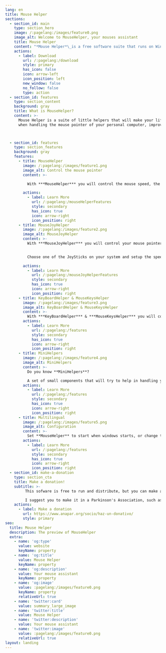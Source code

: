 ```yaml
---
lang: en
title: Mouse Helper
sections:
  - section_id: main
    type: section_hero
    image: /:pagelang:/images/feature0.png
    image_alt: Welcome to MouseHelper, your mouses assistant
    title: Mouse Helper
    content: "*Mouse Helper*\_is a free software suite that runs on Windows (7 and above), and that will help you improve your mouse operation.\n\n"
    actions:
      - label: Download
        url: /:pagelang:/download
        style: primary
        has_icon: false
        icon: arrow-left
        icon_position: left
        new_window: false
        no_follow: false
        type: action
  - section_id: features
    type: section_content
    background: gray
    title: What is MouseHelper?
    content: >-
      Mouse Helper is a suite of little helpers that will make your life easier 
      when handling the mouse pointer of your personal computer, improving its stability when your hand shakes
      


  - section_id: features
    type: section_features
    background: gray
    features:
      - title: MouseHelper
        image: /:pagelang:/images/feature1.png
        image_alt: Control the mouse pointer
        content: >-

          With ***MouseHelper*** you will control the mouse speed, the button press time or the drag and drog operations

        actions:
          - label: Learn More
            url: /:pagelang:/mouseHelperFeatures
            style: secondary
            has_icon: true
            icon: arrow-right
            icon_position: right
      - title: MouseJoyHelper
        image: /:pagelang:/images/feature2.png
        image_alt: MouseJoyHelper
        content: >-
          With ***MouseJoyHelper*** you will control your mouse pointer with a JoyStick
          

          Choose one of the JoySticks on your system and setup the speed of the pointer, or assing each of its buttons a specialized task

        actions:
          - label: Learn More
            url: /:pagelang:/mouseJoyHelperFeatures
            style: secondary
            has_icon: true
            icon: arrow-right
            icon_position: right
      - title: KeyBoardHelper & MouseKeysHelper
        image: /:pagelang:/images/feature3.png
        image_alt: KeyBoardHelper & MouseKeysHelper
        content: >-
          With ***KeyBoardHelper*** & ***MouseKeysHelper*** you will control the keystrokes and move the mouse using your keyboard
        actions:
          - label: Learn More
            url: /:pagelang:/features
            style: secondary
            has_icon: true
            icon: arrow-right
            icon_position: right
      - title: MiniHelpers
        image: /:pagelang:/images/feature4.png
        image_alt: MiniHelpers
        content: >-
          Do you know **MiniHelpers**?

          A set of small components that will try to help in handling your Mouse or your JoyStick
        actions:
          - label: Learn More
            url: /:pagelang:/features
            style: secondary
            has_icon: true
            icon: arrow-right
            icon_position: right
      - title: Multilingual
        image: /:pagelang:/images/feature5.png
        image_alt: Configuration
        content: >-
          Set **MouseHelper** to start when windows starts, or change the language to make you feel comfortable
        actions:
          - label: Learn More
            url: /:pagelang:/features
            style: secondary
            has_icon: true
            icon: arrow-right
            icon_position: right
  - section_id: make-a-donation
    type: section_cta
    title: Make a donation!
    subtitle: >-
         This sofware is free to run and distribute, but you can make a donation to any aid association if you feel like it.

         I suggest you to make it in a Parkinson's Association, such as [ANAPAR](http://www.anapar.org/) or  [Spanish Parkinson's Federation](https://www.esparkinson.es/)
    actions:
      - label: Make a donation
        url: https://www.anapar.org/socio/haz-un-donativo/
        style: primary
seo:
  title: Mouse Helper
  description: The preview of MouseHelper
  extra:
    - name: 'og:type'
      value: website
      keyName: property
    - name: 'og:title'
      value: Mouse Helper
      keyName: property
    - name: 'og:description'
      value: Your mouse assistant
      keyName: property
    - name: 'og:image'
      value: :pagelang:/images/feature0.png
      keyName: property
      relativeUrl: true
    - name: 'twitter:card'
      value: summary_large_image
    - name: 'twitter:title'
      value: Mouse Helper
    - name: 'twitter:description'
      value: Your mouse assistant
    - name: 'twitter:image'
      value: :pagelang:/images/feature0.png
      relativeUrl: true
layout: landing
---
```

